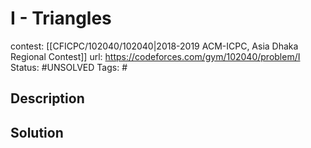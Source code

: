 # I - Triangles

contest: [[CFICPC/102040/102040|2018-2019 ACM-ICPC, Asia Dhaka Regional Contest]]
url: https://codeforces.com/gym/102040/problem/I
Status: #UNSOLVED
Tags: #

## Description

## Solution

